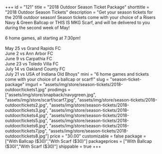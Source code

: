 +++
id = "121"
title = "2018 Outdoor Season Ticket Package"
shorttitle = "2018 Outdoor Season Tickets"
description = "Get your season tickets for the 2018 outdoor season! Season tickets come with your choice of a Risers Navy & Green Ballcap or THIS IS MKG Scarf, and will be delivered to you during the second week of May!<br><br>6 home games, all starting at 7:30pm!<br><br>May 25 vs Grand Rapids FC<br>June 2 vs Ann Arbor FC<br>June 9 vs Carpathia FC<br>June 23 vs Toledo Villa FC<br>July 14 vs Oakland County FC<br>July 21 vs USA of Indiana Old Bhoys"
mini = "6 home games and tickets come with your choice of a ballcap or scarf!"
slug = "season-ticket-package"
imgurl = "assets/img/store/season-tickets/2018-outdoor/tickets1.jpg"
prodimgs = ["assets/img/store/snapback/navygreen.jpg", "assets/img/store/scarf/scarf7.jpg", "assets/img/store/season-tickets/2018-outdoor/tickets2.jpg", "assets/img/store/season-tickets/2018-outdoor/tickets3.jpg", "assets/img/store/season-tickets/2018-outdoor/tickets4.jpg", "assets/img/store/season-tickets/2018-outdoor/tickets5.jpg", "assets/img/store/season-tickets/2018-outdoor/tickets6.jpg", "assets/img/store/season-tickets/2018-outdoor/tickets7.jpg", "assets/img/store/season-tickets/2018-outdoor/tickets8.jpg"]
price = "30.00"
customizable = false
package = ["With Ballcap ($30)","With Scarf ($30)"]
packageprices = ["With Ballcap ($30)","With Scarf ($30)"]
shippable = true
+++
